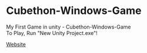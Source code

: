# Cubethon-Windows-Game 
<p>
My First Game in unity - Cubethon-Windows-Game <br>
To Play, Run "New Unity Project.exe"! </p>

[Website](https://web.craftingrealm.tk)
